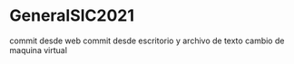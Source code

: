 # GeneralSIC2021
commit desde web
commit desde escritorio y archivo de texto
cambio de maquina virtual 
